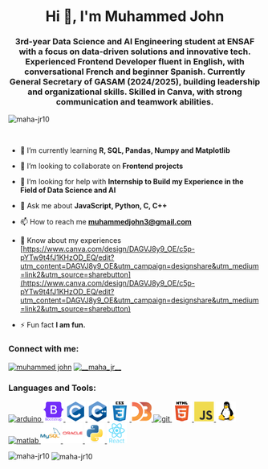 <h1 align="center">Hi 👋, I'm Muhammed John</h1>
<h3 align="center">3rd-year Data Science and AI Engineering student at ENSAF with a focus on data-driven solutions and innovative tech. Experienced Frontend Developer fluent in English, with conversational French and beginner Spanish. Currently General Secretary of GASAM (2024/2025), building leadership and organizational skills. Skilled in Canva, with strong communication and teamwork abilities.</h3>


<p align="left"> <img src="https://komarev.com/ghpvc/?username=maha-jr10&label=Profile%20views&color=0e75b6&style=flat" alt="maha-jr10" /> </p>

<p align="left"> <a href="https://twitter.com/" target="blank"><img src="https://img.shields.io/twitter/follow/?logo=twitter&style=for-the-badge" alt="" /></a> </p>

- 🌱 I’m currently learning **R, SQL, Pandas, Numpy and Matplotlib**

- 👯 I’m looking to collaborate on **Frontend projects**

- 🤝 I’m looking for help with **Internship to Build my Experience in the Field of Data Science and AI**

- 💬 Ask me about **JavaScript, Python, C, C++**

- 📫 How to reach me **muhammedjohn3@gmail.com**

- 📄 Know about my experiences [https://www.canva.com/design/DAGVJ8y9_OE/c5p-pYTw9t4fJ1KHzOD_EQ/edit?utm_content=DAGVJ8y9_OE&utm_campaign=designshare&utm_medium=link2&utm_source=sharebutton](https://www.canva.com/design/DAGVJ8y9_OE/c5p-pYTw9t4fJ1KHzOD_EQ/edit?utm_content=DAGVJ8y9_OE&utm_campaign=designshare&utm_medium=link2&utm_source=sharebutton)

- ⚡ Fun fact **I am fun.**

<h3 align="left">Connect with me:</h3>
<p align="left">
<a href="https://linkedin.com/in/muhammed john" target="blank"><img align="center" src="https://raw.githubusercontent.com/rahuldkjain/github-profile-readme-generator/master/src/images/icons/Social/linked-in-alt.svg" alt="muhammed john" height="30" width="40" /></a>
<a href="https://instagram.com/__maha_jr__" target="blank"><img align="center" src="https://raw.githubusercontent.com/rahuldkjain/github-profile-readme-generator/master/src/images/icons/Social/instagram.svg" alt="__maha_jr__" height="30" width="40" /></a>
</p>

<h3 align="left">Languages and Tools:</h3>
<p align="left"> <a href="https://www.arduino.cc/" target="_blank" rel="noreferrer"> <img src="https://cdn.worldvectorlogo.com/logos/arduino-1.svg" alt="arduino" width="40" height="40"/> </a> <a href="https://getbootstrap.com" target="_blank" rel="noreferrer"> <img src="https://raw.githubusercontent.com/devicons/devicon/master/icons/bootstrap/bootstrap-plain-wordmark.svg" alt="bootstrap" width="40" height="40"/> </a> <a href="https://www.cprogramming.com/" target="_blank" rel="noreferrer"> <img src="https://raw.githubusercontent.com/devicons/devicon/master/icons/c/c-original.svg" alt="c" width="40" height="40"/> </a> <a href="https://www.w3schools.com/cpp/" target="_blank" rel="noreferrer"> <img src="https://raw.githubusercontent.com/devicons/devicon/master/icons/cplusplus/cplusplus-original.svg" alt="cplusplus" width="40" height="40"/> </a> <a href="https://www.w3schools.com/css/" target="_blank" rel="noreferrer"> <img src="https://raw.githubusercontent.com/devicons/devicon/master/icons/css3/css3-original-wordmark.svg" alt="css3" width="40" height="40"/> </a> <a href="https://d3js.org/" target="_blank" rel="noreferrer"> <img src="https://raw.githubusercontent.com/devicons/devicon/master/icons/d3js/d3js-original.svg" alt="d3js" width="40" height="40"/> </a> <a href="https://git-scm.com/" target="_blank" rel="noreferrer"> <img src="https://www.vectorlogo.zone/logos/git-scm/git-scm-icon.svg" alt="git" width="40" height="40"/> </a> <a href="https://www.w3.org/html/" target="_blank" rel="noreferrer"> <img src="https://raw.githubusercontent.com/devicons/devicon/master/icons/html5/html5-original-wordmark.svg" alt="html5" width="40" height="40"/> </a> <a href="https://developer.mozilla.org/en-US/docs/Web/JavaScript" target="_blank" rel="noreferrer"> <img src="https://raw.githubusercontent.com/devicons/devicon/master/icons/javascript/javascript-original.svg" alt="javascript" width="40" height="40"/> </a> <a href="https://www.linux.org/" target="_blank" rel="noreferrer"> <img src="https://raw.githubusercontent.com/devicons/devicon/master/icons/linux/linux-original.svg" alt="linux" width="40" height="40"/> </a> <a href="https://www.mathworks.com/" target="_blank" rel="noreferrer"> <img src="https://upload.wikimedia.org/wikipedia/commons/2/21/Matlab_Logo.png" alt="matlab" width="40" height="40"/> </a> <a href="https://www.mysql.com/" target="_blank" rel="noreferrer"> <img src="https://raw.githubusercontent.com/devicons/devicon/master/icons/mysql/mysql-original-wordmark.svg" alt="mysql" width="40" height="40"/> </a> <a href="https://www.oracle.com/" target="_blank" rel="noreferrer"> <img src="https://raw.githubusercontent.com/devicons/devicon/master/icons/oracle/oracle-original.svg" alt="oracle" width="40" height="40"/> </a> <a href="https://www.python.org" target="_blank" rel="noreferrer"> <img src="https://raw.githubusercontent.com/devicons/devicon/master/icons/python/python-original.svg" alt="python" width="40" height="40"/> </a> <a href="https://reactjs.org/" target="_blank" rel="noreferrer"> <img src="https://raw.githubusercontent.com/devicons/devicon/master/icons/react/react-original-wordmark.svg" alt="react" width="40" height="40"/> </a> </p>

<p><img align="left" src="https://github-readme-stats.vercel.app/api/top-langs?username=maha-jr10&show_icons=true&locale=en&layout=compact" alt="maha-jr10" /></p>

<p>&nbsp;<img align="center" src="https://github-readme-stats.vercel.app/api?username=maha-jr10&show_icons=true&locale=en" alt="maha-jr10" /></p>
